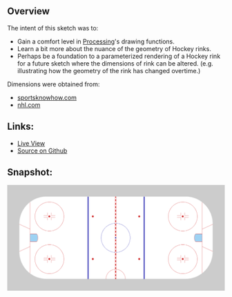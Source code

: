 ## Overview

The intent of this sketch was to:

- Gain a comfort level in [Processing][processing-home]'s drawing functions.
- Learn a bit more about the nuance of the geometry of Hockey rinks.
- Perhaps be a foundation to a parameterized rendering of a Hockey rink for a future sketch where the dimensions of rink can be altered. (e.g. illustrating how the geometry of the rink has changed overtime.)

Dimensions were obtained from:

- [sportsknowhow.com][sportsknowhow-hockey]
- [nhl.com][nhl-ice]

## Links: 

* [Live View](https://brianhonohan.com/sketchbook/processing/2016/03/25/processing-hockey-rink.html)
* [Source on Github](https://github.com/brianhonohan/sketchbook/tree/master/processing/hockey)

## Snapshot:

![screenshot](preview.png)

[processing-home]: https://processing.org
[sportsknowhow-hockey]: http://www.sportsknowhow.com/hockey/dimensions/hockey-rink-dimensions.html
[nhl-ice]: http://www.nhl.com/ice/page.htm?id=26394